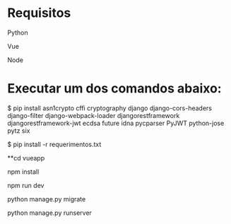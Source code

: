 # Requisitos
Python

Vue

Node



# Executar um dos comandos abaixo: 

$ pip install asn1crypto cffi cryptography django django-cors-headers django-filter django-webpack-loader djangorestframework djangorestframework-jwt ecdsa future idna pycparser PyJWT python-jose pytz six

$ pip install -r requerimentos.txt
 
**cd vueapp

npm install

npm run dev


python manage.py migrate

python manage.py runserver
